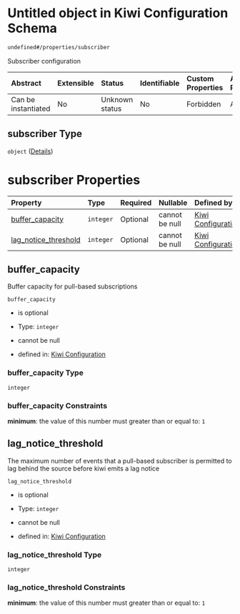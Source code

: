 # Untitled object in Kiwi Configuration Schema

```txt
undefined#/properties/subscriber
```

Subscriber configuration

| Abstract            | Extensible | Status         | Identifiable | Custom Properties | Additional Properties | Access Restrictions | Defined In                                                                      |
| :------------------ | :--------- | :------------- | :----------- | :---------------- | :-------------------- | :------------------ | :------------------------------------------------------------------------------ |
| Can be instantiated | No         | Unknown status | No           | Forbidden         | Allowed               | none                | [configuration.schema.json\*](configuration.schema.json "open original schema") |

## subscriber Type

`object` ([Details](configuration-properties-subscriber.md))

# subscriber Properties

| Property                                        | Type      | Required | Nullable       | Defined by                                                                                                                                                      |
| :---------------------------------------------- | :-------- | :------- | :------------- | :-------------------------------------------------------------------------------------------------------------------------------------------------------------- |
| [buffer\_capacity](#buffer_capacity)            | `integer` | Optional | cannot be null | [Kiwi Configuration](configuration-properties-subscriber-properties-buffer_capacity.md "undefined#/properties/subscriber/properties/buffer_capacity")           |
| [lag\_notice\_threshold](#lag_notice_threshold) | `integer` | Optional | cannot be null | [Kiwi Configuration](configuration-properties-subscriber-properties-lag_notice_threshold.md "undefined#/properties/subscriber/properties/lag_notice_threshold") |

## buffer\_capacity

Buffer capacity for pull-based subscriptions

`buffer_capacity`

*   is optional

*   Type: `integer`

*   cannot be null

*   defined in: [Kiwi Configuration](configuration-properties-subscriber-properties-buffer_capacity.md "undefined#/properties/subscriber/properties/buffer_capacity")

### buffer\_capacity Type

`integer`

### buffer\_capacity Constraints

**minimum**: the value of this number must greater than or equal to: `1`

## lag\_notice\_threshold

The maximum number of events that a pull-based subscriber is permitted to lag behind the source before kiwi emits a lag notice

`lag_notice_threshold`

*   is optional

*   Type: `integer`

*   cannot be null

*   defined in: [Kiwi Configuration](configuration-properties-subscriber-properties-lag_notice_threshold.md "undefined#/properties/subscriber/properties/lag_notice_threshold")

### lag\_notice\_threshold Type

`integer`

### lag\_notice\_threshold Constraints

**minimum**: the value of this number must greater than or equal to: `1`
